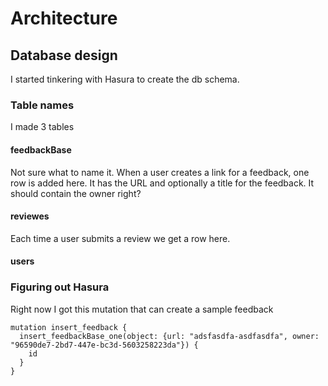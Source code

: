 # Architecture

## Database design 
I started tinkering with Hasura to create the db schema. 

### Table names 
I made 3 tables

#### feedbackBase

Not sure what to name it. When a user creates a link for a feedback, one row is added here. It has the URL and optionally a title for the feedback. It should contain the owner right? 


#### reviewes
Each time a user submits a review we get a row here. 

#### users



### Figuring out Hasura 


Right now I got this mutation that can create a sample feedback 

```
mutation insert_feedback {
  insert_feedbackBase_one(object: {url: "adsfasdfa-asdfasdfa", owner: "96590de7-2bd7-447e-bc3d-5603258223da"}) {
    id
  }
}
```
